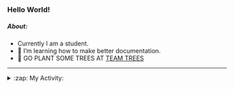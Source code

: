 ### Hello World!

##### About:
- Currently I am a student.
- 🌱 I’m learning how to make better documentation.
- 🌱 GO PLANT SOME TREES AT [TEAM TREES](https://teamtrees.org/)

---
<details>
  <summary>:zap: My Activity:</summary>
  
<!--START_SECTION:waka-->
![Code Time](http://img.shields.io/badge/Code%20Time-1%2C013%20hrs%2049%20mins-blue)

**I'm a Night 🦉** 

```text
🌞 Morning    96 commits     ███░░░░░░░░░░░░░░░░░░░░░░   13.54% 
🌆 Daytime    154 commits    █████░░░░░░░░░░░░░░░░░░░░   21.72% 
🌃 Evening    218 commits    ███████░░░░░░░░░░░░░░░░░░   30.75% 
🌙 Night      241 commits    ████████░░░░░░░░░░░░░░░░░   33.99%

```
📅 **I'm Most Productive on Tuesday** 

```text
Monday       108 commits    ███░░░░░░░░░░░░░░░░░░░░░░   15.23% 
Tuesday      133 commits    ████░░░░░░░░░░░░░░░░░░░░░   18.76% 
Wednesday    78 commits     ██░░░░░░░░░░░░░░░░░░░░░░░   11.0% 
Thursday     100 commits    ███░░░░░░░░░░░░░░░░░░░░░░   14.1% 
Friday       97 commits     ███░░░░░░░░░░░░░░░░░░░░░░   13.68% 
Saturday     83 commits     ███░░░░░░░░░░░░░░░░░░░░░░   11.71% 
Sunday       110 commits    ████░░░░░░░░░░░░░░░░░░░░░   15.51%

```


📊 **This Week I Spent My Time On** 

```text
🔥 Editors: 
VS Code                  5 hrs 24 mins       █████████████████████████   100.0%

🐱‍💻 Projects: 
CSF22                    2 hrs 55 mins       █████████████░░░░░░░░░░░░   54.03% 
file-utils               51 mins             ████░░░░░░░░░░░░░░░░░░░░░   15.93% 
advent-of-code-2022      49 mins             ███░░░░░░░░░░░░░░░░░░░░░░   15.12% 
praise-demo              48 mins             ███░░░░░░░░░░░░░░░░░░░░░░   14.92%

```


 Last Updated on 28/01/2023 10:03:45 UTC
<!--END_SECTION:waka-->
</details>
